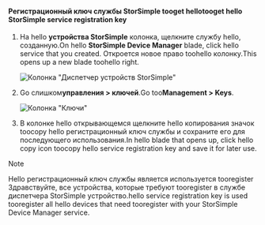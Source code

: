 <!--author=alkohli last changed: 06/22/17-->

#### <a name="tooget-hello-storsimple-service-registration-key"></a><span data-ttu-id="5e88b-101">Регистрационный ключ службы StorSimple tooget hello</span><span class="sxs-lookup"><span data-stu-id="5e88b-101">tooget hello StorSimple service registration key</span></span>

1. <span data-ttu-id="5e88b-102">На hello **устройства StorSimple** колонка, щелкните службу hello, созданную.</span><span class="sxs-lookup"><span data-stu-id="5e88b-102">On hello **StorSimple Device Manager** blade, click hello service that you created.</span></span> <span data-ttu-id="5e88b-103">Откроется новое право toohello колонку.</span><span class="sxs-lookup"><span data-stu-id="5e88b-103">This opens up a new blade toohello right.</span></span>
   
     ![Колонка "Диспетчер устройств StorSimple"](./media/storsimple-8000-get-service-registration-key/createssdevman5.png)

2.  <span data-ttu-id="5e88b-105">Go слишком**управления > ключей**.</span><span class="sxs-lookup"><span data-stu-id="5e88b-105">Go too**Management > Keys**.</span></span>
   
     ![Колонка "Ключи"](./media/storsimple-8000-get-service-registration-key/getregkey2.png)

3.  <span data-ttu-id="5e88b-107">В колонке hello открывающемся щелкните hello копирования значок toocopy hello регистрационный ключ службы и сохраните его для последующего использования.</span><span class="sxs-lookup"><span data-stu-id="5e88b-107">In hello blade that opens up, click hello copy icon toocopy hello service registration key and save it for later use.</span></span>

> [!NOTE]
> <span data-ttu-id="5e88b-108">Hello регистрационный ключ службы является используется tooregister Здравствуйте, все устройства, которые требуют tooregister в службе диспетчера StorSimple устройство.</span><span class="sxs-lookup"><span data-stu-id="5e88b-108">hello service registration key is used tooregister all hello devices that need tooregister with your StorSimple Device Manager service.</span></span>



